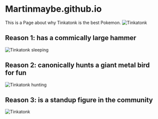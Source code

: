 # Martinmaybe.github.io
This is a Page about why Tinkatonk is the best Pokemon. 
![Tinkatonk](https://encrypted-tbn0.gstatic.com/images?q=tbn:ANd9GcTjZBfop0QLUQvMZGnMx_MTtgrhPNdjw1_H0A&s)

## Reason 1: has a commically large hammer
![Tinkatonk sleeping](https://www.the-sun.com/wp-content/uploads/sites/6/2022/12/2022120816385600-1A552196CBAEC7F073BF13D42EA6C787.jpg?w=620)

## Reason 2: canonically hunts a giant metal bird for fun
![Tinkatonk hunting](https://img.ifunny.co/images/4ff7e8909e507dd94225fcb9088b187b306c7e8e00835950bc405476d2099092_1.jpg)

## Reason 3: is a standup figure in the community
![Tinkatonk](https://i.kym-cdn.com/photos/images/newsfeed/002/487/630/c5a) 
